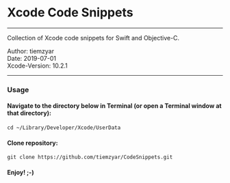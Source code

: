 # Xcode Code Snippets
---

Collection of Xcode code snippets for Swift and Objective-C.

Author: tiemzyar <br />
Date: 2019-07-01 <br />
Xcode-Version: 10.2.1

---

### Usage

#### Navigate to the directory below in Terminal (or open a Terminal window at that directory):
```
cd ~/Library/Developer/Xcode/UserData
```

#### Clone repository:
```
git clone https://github.com/tiemzyar/CodeSnippets.git
```

#### Enjoy! ;-)

